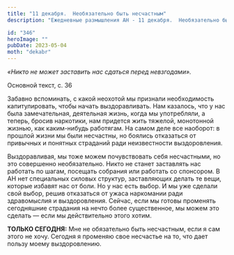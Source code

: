 ```yaml
---
title: "11 декабря.  Необязательно быть несчастным"
description: "Ежедневные размышления АН - 11 декабря.  Необязательно быть несчастным"

id: "346"
heroImage: ""
pubDate: 2023-05-04
moth: "dekabr"
---
```


_«Никто не может заставить нас сдаться перед невзгодами»._

Основной текст, с. 36

Забавно вспоминать, с какой неохотой мы признали необходимость капитулировать,
чтобы начать выздоравливать. Нам казалось, что у нас была замечательная,
деятельная жизнь, когда мы употребляли, а теперь, бросив наркотики, нам
придется жить тяжелой, монотонной жизнью, как каким-нибудь работягам. На самом
деле все наоборот: в прошлой жизни мы были несчастны, но боялись отказаться от
привычных и понятных страданий ради неизвестности выздоровления.

Выздоравливая, мы тоже можем почувствовать себя несчастными, но это совершенно
необязательно. Никто не станет заставлять нас работать по шагам, посещать
собрания или работать со спонсором. В АН нет специальных силовых структур,
заставляющих делать те вещи, которые избавят нас от боли. Но у нас есть выбор.
И мы уже сделали свой выбор, решив отказаться от ужаса наркомании ради
здравомыслия и выздоровления. Сейчас, если мы готовы променять сегодняшние
страдания на нечто более существенное, мы можем это сделать — если мы
действительно этого хотим.

**ТОЛЬКО СЕГОДНЯ:** Мне не обязательно быть несчастным, если я сам этого не
хочу. Сегодня я променяю свое несчастье на то, что дает пользу моему
выздоровлению.
